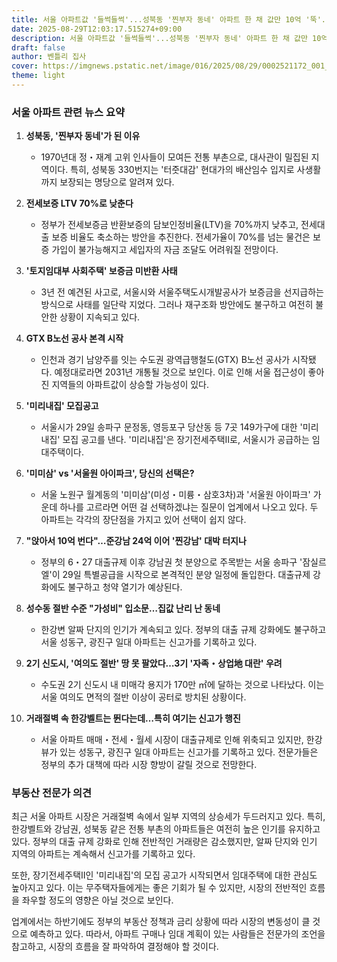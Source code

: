 ```yaml
---
title: 서울 아파트값 '들썩들썩'...성북동 '찐부자 동네' 아파트 한 채 값만 10억 '뚝'...그런데도 '이 동네' 아파트는 무조건 오른다?
date: 2025-08-29T12:03:17.515274+09:00
description: 서울 아파트값 '들썩들썩'...성북동 '찐부자 동네' 아파트 한 채 값만 10억 '뚝'...그런데도 '이 동네' 아파트는 무조건 오른다?
draft: false
author: 벤틀리 집사
cover: https://imgnews.pstatic.net/image/016/2025/08/29/0002521172_001_20250829094820253.jpg
theme: light
---
```


### 서울 아파트 관련 뉴스 요약

1. **성북동, '찐부자 동네'가 된 이유**  
   - 1970년대 정・재계 고위 인사들이 모여든 전통 부촌으로, 대사관이 밀집된 지역이다. 특히, 성북동 330번지는 '터줏대감' 현대가의 배산임수 입지로 사생활까지 보장되는 명당으로 알려져 있다.

2. **전세보증 LTV 70%로 낮춘다**  
   - 정부가 전세보증금 반환보증의 담보인정비율(LTV)을 70%까지 낮추고, 전세대출 보증 비율도 축소하는 방안을 추진한다. 전세가율이 70%를 넘는 물건은 보증 가입이 불가능해지고 세입자의 자금 조달도 어려워질 전망이다.

3. **'토지임대부 사회주택' 보증금 미반환 사태**  
   - 3년 전 예견된 사고로, 서울시와 서울주택도시개발공사가 보증금을 선지급하는 방식으로 사태를 일단락 지었다. 그러나 재구조화 방안에도 불구하고 여전히 불안한 상황이 지속되고 있다.

4. **GTX B노선 공사 본격 시작**  
   - 인천과 경기 남양주를 잇는 수도권 광역급행철도(GTX) B노선 공사가 시작됐다. 예정대로라면 2031년 개통될 것으로 보인다. 이로 인해 서울 접근성이 좋아진 지역들의 아파트값이 상승할 가능성이 있다.

5. **'미리내집' 모집공고**  
   - 서울시가 29일 송파구 문정동, 영등포구 당산동 등 7곳 149가구에 대한 '미리내집' 모집 공고를 낸다. '미리내집'은 장기전세주택Ⅱ로, 서울시가 공급하는 임대주택이다.

6. **'미미삼' vs '서울원 아이파크', 당신의 선택은?**  
   - 서울 노원구 월계동의 '미미삼'(미성・미륭・삼호3차)과 '서울원 아이파크' 가운데 하나를 고르라면 어떤 걸 선택하겠냐는 질문이 업계에서 나오고 있다. 두 아파트는 각각의 장단점을 가지고 있어 선택이 쉽지 않다.

7. **"앉아서 10억 번다"…준강남 24억 이어 '찐강남' 대박 터지나**  
   - 정부의 6・27 대출규제 이후 강남권 첫 분양으로 주목받는 서울 송파구 '잠실르엘'이 29일 특별공급을 시작으로 본격적인 분양 일정에 돌입한다. 대출규제 강화에도 불구하고 청약 열기가 예상된다.

8. **성수동 절반 수준 "가성비" 입소문…집값 난리 난 동네**  
   - 한강변 알짜 단지의 인기가 계속되고 있다. 정부의 대출 규제 강화에도 불구하고 서울 성동구, 광진구 일대 아파트는 신고가를 기록하고 있다.

9. **2기 신도시, '여의도 절반' 땅 못 팔았다…3기 '자족・상업地 대란' 우려**  
   - 수도권 2기 신도시 내 미매각 용지가 170만 ㎡에 달하는 것으로 나타났다. 이는 서울 여의도 면적의 절반 이상이 공터로 방치된 상황이다.

10. **거래절벽 속 한강벨트는 뛴다는데…특히 여기는 신고가 행진**  
    - 서울 아파트 매매・전세・월세 시장이 대출규제로 인해 위축되고 있지만, 한강뷰가 있는 성동구, 광진구 일대 아파트는 신고가를 기록하고 있다. 전문가들은 정부의 추가 대책에 따라 시장 향방이 갈릴 것으로 전망한다.

### 부동산 전문가 의견

최근 서울 아파트 시장은 거래절벽 속에서 일부 지역의 상승세가 두드러지고 있다. 특히, 한강벨트와 강남권, 성북동 같은 전통 부촌의 아파트들은 여전히 높은 인기를 유지하고 있다. 정부의 대출 규제 강화로 인해 전반적인 거래량은 감소했지만, 알짜 단지와 인기 지역의 아파트는 계속해서 신고가를 기록하고 있다.

또한, 장기전세주택Ⅱ인 '미리내집'의 모집 공고가 시작되면서 임대주택에 대한 관심도 높아지고 있다. 이는 무주택자들에게는 좋은 기회가 될 수 있지만, 시장의 전반적인 흐름을 좌우할 정도의 영향은 아닐 것으로 보인다.

업계에서는 하반기에도 정부의 부동산 정책과 금리 상황에 따라 시장의 변동성이 클 것으로 예측하고 있다. 따라서, 아파트 구매나 임대 계획이 있는 사람들은 전문가의 조언을 참고하고, 시장의 흐름을 잘 파악하여 결정해야 할 것이다.